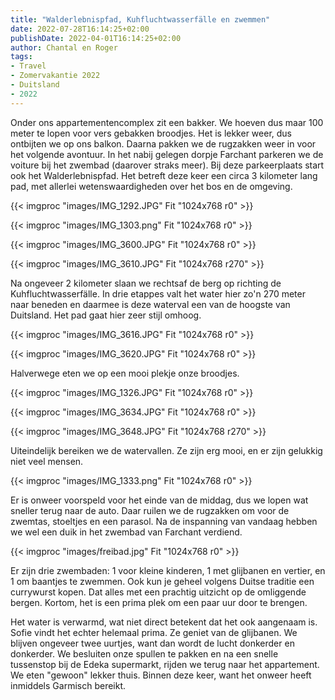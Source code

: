 ```yaml
---
title: "Walderlebnispfad, Kuhfluchtwasserfälle en zwemmen"
date: 2022-07-28T16:14:25+02:00
publishDate: 2022-04-01T16:14:25+02:00
author: Chantal en Roger
tags:
- Travel
- Zomervakantie 2022
- Duitsland
- 2022
---
```


Onder ons appartementencomplex zit een bakker. We hoeven dus maar 100 meter te lopen voor vers gebakken broodjes. Het is lekker weer, dus ontbijten we op ons balkon. Daarna pakken we de rugzakken weer in voor het volgende avontuur. In het nabij gelegen dorpje Farchant parkeren we de voiture bij het zwembad (daarover straks meer). Bij deze parkeerplaats start ook het Walderlebnispfad. Het betreft deze keer een circa 3 kilometer lang pad, met allerlei wetenswaardigheden over het bos en de omgeving.

{{< imgproc "images/IMG_1292.JPG" Fit "1024x768 r0" >}}

{{< imgproc "images/IMG_1303.png" Fit "1024x768 r0" >}}

{{< imgproc "images/IMG_3600.JPG" Fit "1024x768 r0" >}}

{{< imgproc "images/IMG_3610.JPG" Fit "1024x768 r270" >}}

Na ongeveer 2 kilometer slaan we rechtsaf de berg op richting de Kuhfluchtwasserfälle. In drie etappes valt het water hier zo'n 270 meter naar beneden en daarmee is deze waterval een van de hoogste van Duitsland. Het pad gaat hier zeer stijl omhoog.

{{< imgproc "images/IMG_3616.JPG" Fit "1024x768 r0" >}}

{{< imgproc "images/IMG_3620.JPG" Fit "1024x768 r0" >}}

Halverwege eten we op een mooi plekje onze broodjes.

{{< imgproc "images/IMG_1326.JPG" Fit "1024x768 r0" >}}

{{< imgproc "images/IMG_3634.JPG" Fit "1024x768 r0" >}}

{{< imgproc "images/IMG_3648.JPG" Fit "1024x768 r270" >}}

Uiteindelijk bereiken we de watervallen. Ze zijn erg mooi, en er zijn gelukkig niet veel mensen.

{{< imgproc "images/IMG_1333.png" Fit "1024x768 r0" >}}

Er is onweer voorspeld voor het einde van de middag, dus we lopen wat sneller terug naar de auto. Daar ruilen we de rugzakken om voor de zwemtas, stoeltjes en een parasol. Na de inspanning van vandaag hebben we wel een duik in het zwembad van Farchant verdiend.

{{< imgproc "images/freibad.jpg" Fit "1024x768 r0" >}}

Er zijn drie zwembaden: 1 voor kleine kinderen, 1 met glijbanen en vertier, en 1 om baantjes te zwemmen. Ook kun je geheel volgens Duitse traditie een currywurst kopen. Dat alles met een prachtig uitzicht op de omliggende bergen. Kortom, het is een prima plek om een paar uur door te brengen.

Het water is verwarmd, wat niet direct betekent dat het ook aangenaam is. Sofie vindt het echter helemaal prima. Ze geniet van de glijbanen. We blijven ongeveer twee uurtjes, want dan wordt de lucht donkerder en donkerder. We besluiten onze spullen te pakken en na een snelle tussenstop bij de Edeka supermarkt, rijden we terug naar het appartement. We eten "gewoon" lekker thuis. Binnen deze keer, want het onweer heeft inmiddels Garmisch bereikt.
